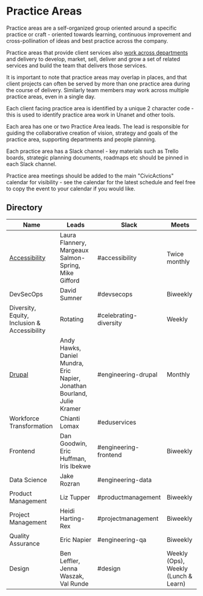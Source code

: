 # Practice Areas

Practice areas are a self-organized group oriented around a specific practice or craft - oriented towards learning, continuous improvement and cross-pollination of ideas and best practice across the company.

Practice areas that provide client services also [work across departments](working-with-depts.md) and delivery to develop, market, sell, deliver and grow a set of related services and build the team that delivers those services.

It is important to note that practice areas may overlap in places, and that client projects can often be served by more than one practice area during the course of delivery. Similarly team members may work across multiple practice areas, even in a single day.

Each client facing practice area is identified by a unique 2 character code - this is used to identify practice area work in Unanet and other tools.

Each area has one or two Practice Area leads. The lead is responsible for guiding the collaborative creation of vision, strategy and goals of the practice area, supporting departments and people planning.

Each practice area has a Slack channel - key materials such as Trello boards, strategic planning documents, roadmaps etc should be pinned in each Slack channel.

Practice area meetings should be added to the main "CivicActions" calendar for visibility - see the calendar for the latest schedule and feel free to copy the event to your calendar if you would like.

## Directory

| Name                                         | Leads                                                                   | Slack                  | Meets                                |
| -------------------------------------------- | ----------------------------------------------------------------------- | ---------------------- | ------------------------------------ |
| [Accessibility](accessibility-practice-area.md)                                | Laura Flannery, Margeaux Salmon-Spring, Mike Gifford                    | #accessibility         | Twice monthly                        |
| DevSecOps                                    | David Sumner                                                            | #devsecops             | Biweekly                             |
| Diversity, Equity, Inclusion & Accessibility | Rotating                                                                | #celebrating-diversity | Weekly                               |
| [Drupal](drupal-practice-area.md)                                      | Andy Hawks, Daniel Mundra, Eric Napier, Jonathan Bourland, Julie Kramer | #engineering-drupal    | Monthly                              |
| Workforce Transformation                     | Chianti Lomax                                                           | #eduservices           |                                      |
| Frontend                                     | Dan Goodwin, Eric Huffman, Iris Ibekwe                                  | #engineering-frontend  | Biweekly                             |
| Data Science                                 | Jake Rozran                                                             | #engineering-data      |                                      |
| Product Management                           | Liz Tupper                                                              | #productmanagement     | Biweekly                             |
| Project Management                           | Heidi Harting-Rex                                                       | #projectmanagement     | Biweekly                             |
| Quality Assurance                            | Eric Napier                                                             | #engineering-qa        | Biweekly                             |
| Design                                       | Ben Leffler, Jenna Waszak, Val Runde                                    | #design                | Weekly (Ops), Weekly (Lunch & Learn) |
